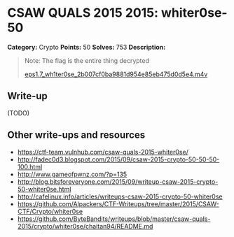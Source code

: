 # CSAW QUALS 2015 2015: whiter0se-50

**Category:** Crypto
**Points:** 50
**Solves:** 753
**Description:**

> Note: The flag is the entire thing decrypted
>
> [eps1.7_wh1ter0se_2b007cf0ba9881d954e85eb475d0d5e4.m4v](eps1.7_wh1ter0se_2b007cf0ba9881d954e85eb475d0d5e4.m4v)


## Write-up

(TODO)

## Other write-ups and resources

* <https://ctf-team.vulnhub.com/csaw-quals-2015-whiter0se/>
* <http://fadec0d3.blogspot.com/2015/09/csaw-2015-crypto-50-50-50-100.html>
* <http://www.gameofpwnz.com/?p=135>
* <http://blog.bitsforeveryone.com/2015/09/writeup-csaw-2015-crypto-50-whiter0se.html>
* <http://cafelinux.info/articles/writeups-csaw-2015-crypto-50-whiter0se>
* <https://github.com/Alpackers/CTF-Writeups/tree/master/2015/CSAW-CTF/Crypto/whiter0se>
* <https://github.com/ByteBandits/writeups/blob/master/csaw-quals-2015/crypto/whiter0se/chaitan94/README.md>
